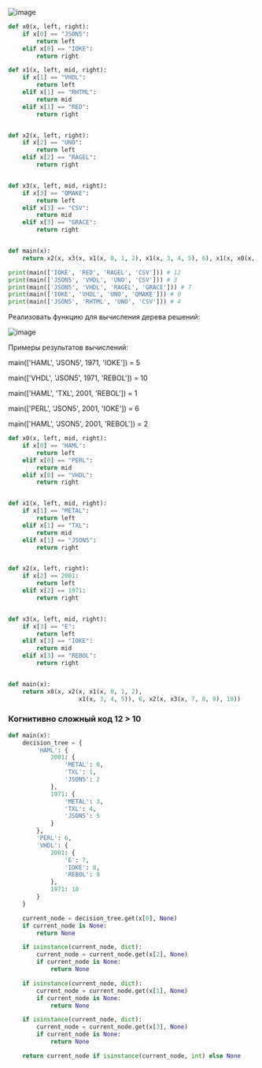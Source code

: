![image](https://github.com/mir4sem/python/assets/70198995/8ecba489-f697-4710-ab2d-5657bcc531bb)

```python
def x0(x, left, right):
    if x[0] == "JSON5":
        return left
    elif x[0] == "IOKE":
        return right

def x1(x, left, mid, right):
    if x[1] == "VHDL":
        return left
    elif x[1] == "RHTML":
        return mid
    elif x[1] == "RED":
        return right


def x2(x, left, right):
    if x[2] == "UNO":
        return left
    elif x[2] == "RAGEL":
        return right


def x3(x, left, mid, right):
    if x[3] == "QMAKE":
        return left
    elif x[3] == "CSV":
        return mid
    elif x[3] == "GRACE":
        return right


def main(x):
    return x2(x, x3(x, x1(x, 0, 1, 2), x1(x, 3, 4, 5), 6), x1(x, x0(x, 7, 8), x3(x, 9, 10, 11), 12))

print(main(['IOKE', 'RED', 'RAGEL', 'CSV'])) # 12
print(main(['JSON5', 'VHDL', 'UNO', 'CSV'])) # 3
print(main(['JSON5', 'VHDL', 'RAGEL', 'GRACE'])) # 7
print(main(['IOKE', 'VHDL', 'UNO', 'QMAKE'])) # 0
print(main(['JSON5', 'RHTML', 'UNO', 'CSV'])) # 4
```

Реализовать функцию для вычисления дерева решений:

![image](https://github.com/mir4sem/python/assets/70198995/57b59551-b872-4ad1-9cef-7f3c1dcca4c2)

Примеры результатов вычислений:

main(['HAML', 'JSON5', 1971, 'IOKE']) = 5

main(['VHDL', 'JSON5', 1971, 'REBOL']) = 10

main(['HAML', 'TXL', 2001, 'REBOL']) = 1

main(['PERL', 'JSON5', 2001, 'IOKE']) = 6

main(['HAML', 'JSON5', 2001, 'REBOL']) = 2

```python
def x0(x, left, mid, right):
    if x[0] == "HAML":
        return left
    elif x[0] == "PERL":
        return mid
    elif x[0] == "VHDL":
        return right


def x1(x, left, mid, right):
    if x[1] == "METAL":
        return left
    elif x[1] == "TXL":
        return mid
    elif x[1] == "JSON5":
        return right


def x2(x, left, right):
    if x[2] == 2001:
        return left
    elif x[2] == 1971:
        return right


def x3(x, left, mid, right):
    if x[3] == "E":
        return left
    elif x[3] == "IOKE":
        return mid
    elif x[3] == "REBOL":
        return right


def main(x):
    return x0(x, x2(x, x1(x, 0, 1, 2),
                    x1(x, 3, 4, 5)), 6, x2(x, x3(x, 7, 8, 9), 10))

```

### Когнитивно сложный код 12 > 10
```python
def main(x):
    decision_tree = {
        'HAML': {
            2001: {
                'METAL': 0,
                'TXL': 1,
                'JSON5': 2
            },
            1971: {
                'METAL': 3,
                'TXL': 4,
                'JSON5': 5
            }
        },
        'PERL': 6,
        'VHDL': {
            2001: {
                'E': 7,
                'IOKE': 8,
                'REBOL': 9
            },
            1971: 10
        }
    }

    current_node = decision_tree.get(x[0], None)
    if current_node is None:
        return None

    if isinstance(current_node, dict):
        current_node = current_node.get(x[2], None)
        if current_node is None:
            return None

    if isinstance(current_node, dict):
        current_node = current_node.get(x[1], None)
        if current_node is None:
            return None

    if isinstance(current_node, dict):
        current_node = current_node.get(x[3], None)
        if current_node is None:
            return None

    return current_node if isinstance(current_node, int) else None
```
